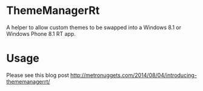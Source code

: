 ThemeManagerRt
==============

A helper to allow custom themes to be swapped into a Windows 8.1 or Windows Phone 8.1 RT app.

Usage
=====

Please see this blog post http://metronuggets.com/2014/08/04/introducing-thememanagerrt/

